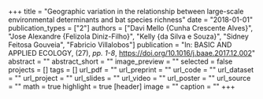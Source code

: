 +++
title = "Geographic variation in the relationship between large-scale environmental determinants and bat species richness"
date = "2018-01-01"
publication_types = ["2"]
authors = ["Davi Mello {Cunha Crescente Alves}", "Jose Alexandre {Felizola Diniz-Filho}", "Kelly {da Silva e Souza}", "Sidney Feitosa Gouveia", "Fabricio Villalobos"]
publication = "In: BASIC AND APPLIED ECOLOGY, (27), _pp. 1-8_, https://doi.org/10.1016/j.baae.2017.12.002"
abstract = ""
abstract_short = ""
image_preview = ""
selected = false
projects = []
tags = []
url_pdf = ""
url_preprint = ""
url_code = ""
url_dataset = ""
url_project = ""
url_slides = ""
url_video = ""
url_poster = ""
url_source = ""
math = true
highlight = true
[header]
image = ""
caption = ""
+++
